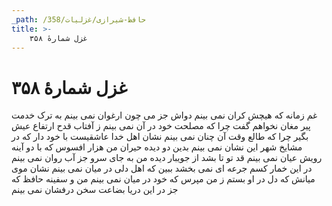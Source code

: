 ```yaml
---
_path: /حافظ-شیرازی/غزلیات/358
title: >-
    غزل شمارهٔ ۳۵۸
---
```

# غزل شمارهٔ ۳۵۸

غم زمانه که هیچش کران نمی بینم
دواش جز می چون ارغوان نمی بینم
به ترک خدمت پیر مغان نخواهم گفت
چرا که مصلحت خود در آن نمی بینم
ز آفتاب قدح ارتفاع عیش بگیر
چرا که طالع وقت آن چنان نمی بینم
نشان اهل خدا عاشقیست با خود دار
که در مشایخ شهر این نشان نمی بینم
بدین دو دیده حیران من هزار افسوس
که با دو آینه رویش عیان نمی بینم
قد تو تا بشد از جویبار دیده من
به جای سرو جز آب روان نمی بینم
در این خمار کسم جرعه ای نمی بخشد
ببین که اهل دلی در میان نمی بینم
نشان موی میانش که دل در او بستم
ز من مپرس که خود در میان نمی بینم
من و سفینه حافظ که جز در این دریا
بضاعت سخن درفشان نمی بینم
